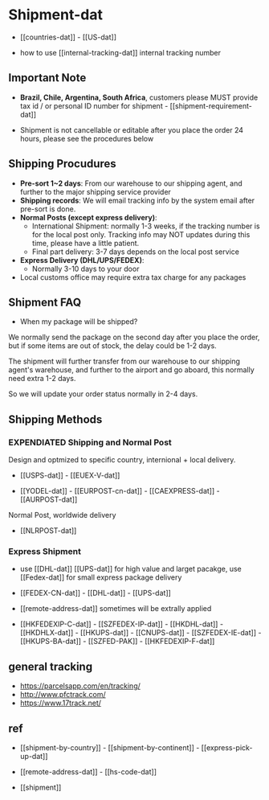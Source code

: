 
# Shipment-dat 

- [[countries-dat]] - [[US-dat]]

- how to use [[internal-tracking-dat]] internal tracking number

## Important Note 

- **Brazil, Chile, Argentina, South Africa**, customers please MUST provide tax id / or personal ID number for shipment - [[shipment-requirement-dat]]

- Shipment is not cancellable or editable after you place the order 24 hours, please see the procedures below

## Shipping Procudures  


- **Pre-sort 1~2 days**: From our warehouse to our shipping agent, and further to the major shipping service provider
- **Shipping records**: We will email tracking info by the system email after pre-sort is done. 
- **Normal Posts (except express delivery)**:
  - International Shipment: normally 1-3 weeks, if the tracking number is for the local post only. Tracking info may NOT updates during this time, please have a little patient.
  - Final part delivery: 3-7 days depends on the local post service
- **Express Delivery (DHL/UPS/FEDEX)**:
  - Normally 3-10 days to your door
- Local customs office may require extra tax charge for any packages


## Shipment FAQ 

- When my package will be shipped? 

We normally send the package on the second day after you place the order, but if some items are out of stock, the delay could be 1-2 days. 

The shipment will further transfer from our warehouse to our shipping agent's warehouse, and further to the airport and go aboard, this normally need extra 1-2 days. 

So we will update your order status normally in 2-4 days.

## Shipping Methods 


### EXPENDIATED Shipping and Normal Post 

Design and optmized to specific country, internional + local delivery.

- [[USPS-dat]] - [[EUEX-V-dat]]

- [[YODEL-dat]] - [[EURPOST-cn-dat]] - [[CAEXPRESS-dat]] - [[AURPOST-dat]]

Normal Post, worldwide delivery

- [[NLRPOST-dat]]


### Express Shipment 

- use [[DHL-dat]] [[UPS-dat]] for high value and larget pacakge, use [[Fedex-dat]] for small express package delivery

- [[FEDEX-CN-dat]] - [[DHL-dat]] - [[UPS-dat]]

- [[remote-address-dat]] sometimes will be extrally applied

- [[HKFEDEXIP-C-dat]] - [[SZFEDEX-IP-dat]] - [[HKDHL-dat]] - [[HKDHLX-dat]] - [[HKUPS-dat]] - [[CNUPS-dat]] - [[SZFEDEX-IE-dat]] - [[HKUPS-BA-dat]] - [[SZFED-PAK]] - [[HKFEDEXIP-F-dat]]



## general tracking 

- https://parcelsapp.com/en/tracking/
- http://www.pfctrack.com/
- https://www.17track.net/



## ref 

- [[shipment-by-country]] - [[shipment-by-continent]] - [[express-pick-up-dat]]


- [[remote-address-dat]] - [[hs-code-dat]]


- [[shipment]]

